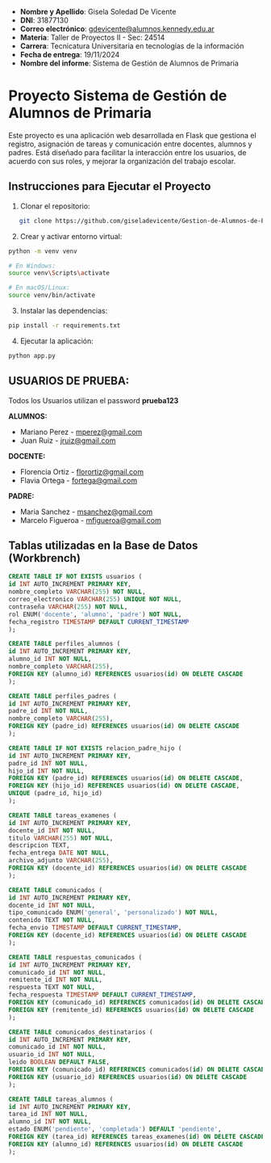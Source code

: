 - **Nombre y Apellido**: Gisela Soledad De Vicente
- **DNI**: 31877130
- **Correo electrónico**: gdevicente@alumnos.kennedy.edu.ar
- **Materia**: Taller de Proyectos II - Sec: 24514
- **Carrera**: Tecnicatura Universitaria en tecnologías de la información
- **Fecha de entrega**: 19/11/2024
- **Nombre del informe**: Sistema de Gestión de Alumnos de Primaria



# Proyecto Sistema de Gestión de Alumnos de Primaria

Este proyecto es una aplicación web desarrollada en Flask que gestiona el registro, asignación de tareas y comunicación entre docentes, alumnos y padres. Está diseñado para facilitar la interacción entre los usuarios, de acuerdo con sus roles, y mejorar la organización del trabajo escolar.


## Instrucciones para Ejecutar el Proyecto

1. Clonar el repositorio:

```bash
   git clone https://github.com/giseladevicente/Gestion-de-Alumnos-de-Primaria.git
```

2. Crear y activar entorno virtual:

```bash
python -m venv venv

# En Windows:
source venv\Scripts\activate

# En macOS/Linux:
source venv/bin/activate
```

3. Instalar las dependencias:

```bash
pip install -r requirements.txt
```

4. Ejecutar la aplicación:

```bash
python app.py
```

## USUARIOS DE PRUEBA:

Todos los Usuarios utilizan el password **prueba123**

**ALUMNOS:**

- Mariano Perez - mperez@gmail.com
- Juan Ruiz - jruiz@gmail.com

**DOCENTE:**

- Florencia Ortiz - florortiz@gmail.com
- Flavia Ortega - fortega@gmail.com

**PADRE:**

- Maria Sanchez - msanchez@gmail.com
- Marcelo Figueroa - mfigueroa@gmail.com

## Tablas utilizadas en la Base de Datos (Workbrench)

```sql
CREATE TABLE IF NOT EXISTS usuarios (
id INT AUTO_INCREMENT PRIMARY KEY,
nombre_completo VARCHAR(255) NOT NULL,
correo_electronico VARCHAR(255) UNIQUE NOT NULL,
contraseña VARCHAR(255) NOT NULL,
rol ENUM('docente', 'alumno', 'padre') NOT NULL,
fecha_registro TIMESTAMP DEFAULT CURRENT_TIMESTAMP
);

CREATE TABLE perfiles_alumnos (
id INT AUTO_INCREMENT PRIMARY KEY,
alumno_id INT NOT NULL,
nombre_completo VARCHAR(255),
FOREIGN KEY (alumno_id) REFERENCES usuarios(id) ON DELETE CASCADE
);

CREATE TABLE perfiles_padres (
id INT AUTO_INCREMENT PRIMARY KEY,
padre_id INT NOT NULL,
nombre_completo VARCHAR(255),
FOREIGN KEY (padre_id) REFERENCES usuarios(id) ON DELETE CASCADE
);

CREATE TABLE IF NOT EXISTS relacion_padre_hijo (
id INT AUTO_INCREMENT PRIMARY KEY,
padre_id INT NOT NULL,
hijo_id INT NOT NULL,
FOREIGN KEY (padre_id) REFERENCES usuarios(id) ON DELETE CASCADE,
FOREIGN KEY (hijo_id) REFERENCES usuarios(id) ON DELETE CASCADE,
UNIQUE (padre_id, hijo_id)
);

CREATE TABLE tareas_examenes (
id INT AUTO_INCREMENT PRIMARY KEY,
docente_id INT NOT NULL,
titulo VARCHAR(255) NOT NULL,
descripcion TEXT,
fecha_entrega DATE NOT NULL,
archivo_adjunto VARCHAR(255),
FOREIGN KEY (docente_id) REFERENCES usuarios(id) ON DELETE CASCADE
);

CREATE TABLE comunicados (
id INT AUTO_INCREMENT PRIMARY KEY,
docente_id INT NOT NULL,
tipo_comunicado ENUM('general', 'personalizado') NOT NULL,
contenido TEXT NOT NULL,
fecha_envio TIMESTAMP DEFAULT CURRENT_TIMESTAMP,
FOREIGN KEY (docente_id) REFERENCES usuarios(id) ON DELETE CASCADE
);

CREATE TABLE respuestas_comunicados (
id INT AUTO_INCREMENT PRIMARY KEY,
comunicado_id INT NOT NULL,
remitente_id INT NOT NULL,
respuesta TEXT NOT NULL,
fecha_respuesta TIMESTAMP DEFAULT CURRENT_TIMESTAMP,
FOREIGN KEY (comunicado_id) REFERENCES comunicados(id) ON DELETE CASCADE,
FOREIGN KEY (remitente_id) REFERENCES usuarios(id) ON DELETE CASCADE
);

CREATE TABLE comunicados_destinatarios (
id INT AUTO_INCREMENT PRIMARY KEY,
comunicado_id INT NOT NULL,
usuario_id INT NOT NULL,
leido BOOLEAN DEFAULT FALSE,
FOREIGN KEY (comunicado_id) REFERENCES comunicados(id) ON DELETE CASCADE,
FOREIGN KEY (usuario_id) REFERENCES usuarios(id) ON DELETE CASCADE
);

CREATE TABLE tareas_alumnos (
id INT AUTO_INCREMENT PRIMARY KEY,
tarea_id INT NOT NULL,
alumno_id INT NOT NULL,
estado ENUM('pendiente', 'completada') DEFAULT 'pendiente',
FOREIGN KEY (tarea_id) REFERENCES tareas_examenes(id) ON DELETE CASCADE,
FOREIGN KEY (alumno_id) REFERENCES usuarios(id) ON DELETE CASCADE
);
```
